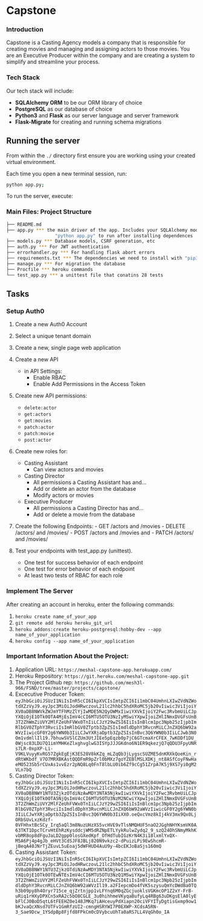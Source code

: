 # Capstone


### Introduction

Capstone is a Casting Agency models a company that is responsible for creating movies and managing and assigning actors to those movies. You are an Executive Producer within the company and are creating a system to simplify and streamline your process.


### Tech Stack

Our tech stack will include:

* **SQLAlchemy ORM** to be our ORM library of choice
* **PostgreSQL** as our database of choice
* **Python3** and **Flask** as our server language and server framework
* **Flask-Migrate** for creating and running schema migrations

## Running the server

From within the `./` directory first ensure you are working using your created virtual environment.

Each time you open a new terminal session, run:

```bash
python app.py;
```

To run the server, execute:

### Main Files: Project Structure

  ```sh
  ├── README.md
  ├── app.py *** the main driver of the app. Includes your SQLAlchemy models.
                    "python app.py" to run after installing dependences
  ├── models.py *** Database models, CSRF generation, etc
  ├── auth.py *** For JWT authentication
  ├── errorhandler.py *** For handling flask abort errors
  ├── requirements.txt *** The dependencies we need to install with "pip3 install -r requirements.txt"
  ├── manage.py *** For migration the database
  ├── Procfile *** heroku commands
  └── test_app.py *** a unittest file that conatins 28 tests
  ```
## Tasks

### Setup Auth0

1. Create a new Auth0 Account
2. Select a unique tenant domain
3. Create a new, single page web application
4. Create a new API
    - in API Settings:
        - Enable RBAC
        - Enable Add Permissions in the Access Token
5. Create new API permissions:
    - `delete:actor`
    - `get:actors`
    - `get:movies`
    - `patch:actor`
    - `patch:movie`
    - `post:actor`
6. Create new roles for:
    - Casting Assistant
        - Can view actors and movies
    - Casting Director
        - All permissions a Casting Assistant has and…
        - Add or delete an actor from the database
        - Modify actors or movies
    - Executive Producer
        - All permissions a Casting Director has and…
        - Add or delete a movie from the database
7. Create the following Endpoints:
        - GET /actors and /movies
        - DELETE /actors/ and /movies/
        - POST /actors and /movies and
        - PATCH /actors/ and /movies/

8. Test your endpoints with test_app.py (unittest). 
    - One test for success behavior of each endpoint
    - One test for error behavior of each endpoint
    - At least two tests of RBAC for each role


### Implement The Server

After creating an account in heroku, enter the following commands:

1. `heroku create name_of_your_app`
2. `git remote add heroku heroku_git_url`
3. `heroku addons:create heroku-postgresql:hobby-dev --app name_of_your_application`
4. `heroku config --app name_of_your_application`


### Important Information About the Project:

1. Application URL: `https://meshal-capstone-app.herokuapp.com/`
2. Heroku Repository: `https://git.heroku.com/meshal-capstone-app.git`
3. The Project Github rep: `https://github.com/mesh3l-966/FSND/tree/master/projects/capstone/`
4. Excecutive Producer Token: `eyJhbGciOiJSUzI1NiIsInR5cCI6IkpXVCIsImtpZCI6Ii1mbC04UmhnLXIwZVdNZWotdXZzVyJ9.eyJpc3MiOiJodHRwczovL21lc2hhbC5hdXRoMC5jb20vIiwic3ViIjoiYXV0aDB8NWVkZWJmYTFhMzZlYjIwMDE5N2QyOWMxIiwiYXVkIjoiY2Fwc3RvbmUiLCJpYXQiOjE1OTk0OTA4MjEsImV4cCI6MTU5OTU3NzIyMSwiYXpwIjoiZHlINmxDVGFsUnB3T2ZhWmZiUVY2MlFZeUhFVWx0TnIiLCJzY29wZSI6IiIsInBlcm1pc3Npb25zIjpbImRlbGV0ZTphY3RvciIsImRlbGV0ZTptb3ZpZSIsImdldDphY3RvcnMiLCJnZXQ6bW92aWVzIiwicGF0Y2g6YWN0b3IiLCJwYXRjaDptb3ZpZSIsInBvc3Q6YWN0b3IiLCJwb3N0Om1vdmllIl19.7bhuwSVSlCZUm3UtJIEe5pEqzb0p7jC6GTcmaXrCFEX_7wKODf1DU_0Wjsc83LDU7Q1imYMHKeZlxghvglwG3ISYpJJJGKdno6N1ER9qkezjQ7qQDU3FpyUNRs7LR-0xpXP-Li-V9KLVuyyKvRG57ZgkEgEjK3ES28V8kKZq_mLZqQb3jLygscSUZME5dnKRXkQoeKin_rdRtWKbdf_V7O7MRXBKAstQQDFmR9pZrl0bMXz7goYZEBlMSLXDKj_nt8ASfCoyFNwHaeMO523Sb5rCUxAs1vvEzr2pNQ8Lq0FnT8lbLU0ib6Zf9cCg51ZrpA7K5j9XS7yi0gM2VLn7bQ`
5. Casting Director Token: `eyJhbGciOiJSUzI1NiIsInR5cCI6IkpXVCIsImtpZCI6Ii1mbC04UmhnLXIwZVdNZWotdXZzVyJ9.eyJpc3MiOiJodHRwczovL21lc2hhbC5hdXRoMC5jb20vIiwic3ViIjoiYXV0aDB8NWY1NTU3ZjkzOTdiNzAwMDY3NTA5NjkwIiwiYXVkIjoiY2Fwc3RvbmUiLCJpYXQiOjE1OTk0OTA5NjQsImV4cCI6MTU5OTU3NzM2NCwiYXpwIjoiZHlINmxDVGFsUnB3T2ZhWmZiUVY2MlFZeUhFVWx0TnIiLCJzY29wZSI6IiIsInBlcm1pc3Npb25zIjpbImRlbGV0ZTphY3RvciIsImdldDphY3RvcnMiLCJnZXQ6bW92aWVzIiwicGF0Y2g6YWN0b3IiLCJwYXRjaDptb3ZpZSIsInBvc3Q6YWN0b3IiXX0.oeQxcVmz8kIj4kV3mx9Qx0LjORbSUvLxzKdzf-0VFHhxtBcSCy_Irq5aQl3m8NuzUHzXS5vcHVE9vTlsNMQHUF5naO2JGghNHYKsmVK0A63TKT1DpcTCrvHtEhRzKysddcjWM5dRZNpETLYykRulwZydq2_9_szQ24OhSNmyMkhKvbMR8op8dFguJaLD2gpp0losGXedKpf_OfHdTubIGzKrN4K3i18lxmlYxQX-M5A6Pj4p4gJb_eHVt3CdSJF8JBLj820N9vkzc2-dPuizLPi9EwShcmR-jBeqA40JNrTjZEuvL5uEoaj5dWFHUD4AuU9y-4bcEKJoBaSjs160mQ`
6. Casting Assistant Token: `eyJhbGciOiJSUzI1NiIsInR5cCI6IkpXVCIsImtpZCI6Ii1mbC04UmhnLXIwZVdNZWotdXZzVyJ9.eyJpc3MiOiJodHRwczovL21lc2hhbC5hdXRoMC5jb20vIiwic3ViIjoiYXV0aDB8NWY1NTU3ZjkzOTdiNzAwMDY3NTA5NjkwIiwiYXVkIjoiY2Fwc3RvbmUiLCJpYXQiOjE1OTk0OTEwNTEsImV4cCI6MTU5OTU3NzQ1MSwiYXpwIjoiZHlINmxDVGFsUnB3T2ZhWmZiUVY2MlFZeUhFVWx0TnIiLCJzY29wZSI6IiIsInBlcm1pc3Npb25zIjpbImdldDphY3RvcnMiLCJnZXQ6bW92aWVzIl19.a2FIepcmDo4fVK5szysuQmYcDWdBa0TQh3b09py8h4Oryr715ce_qjZrtnjpp1vLFYnq6M0qZGcjuoklsVGKmcOP1Z2xY-FrB-uRiq1rHXyDPXCn5xRA2c5bO8CGLE_3u0hihhmeVKyqaBufyLq4RBg63uDKgsElA0lyEbFlCJ0BoD5qtL6tFEEHZ0e148JMKq7iAHceuyPdXiapn20ciVFYITyDgtisGxmp9ow1bKJvaQcXNsd7UTFv1GmRfzUI2-cmngHSRYWI7P0EXWP-XCdsA5RN-3_Sae9Dcw_1YSdpBp8Fjfd8FPkCm0cDVybcuUhTa0aRS7LL4VqGh0o_IA`
